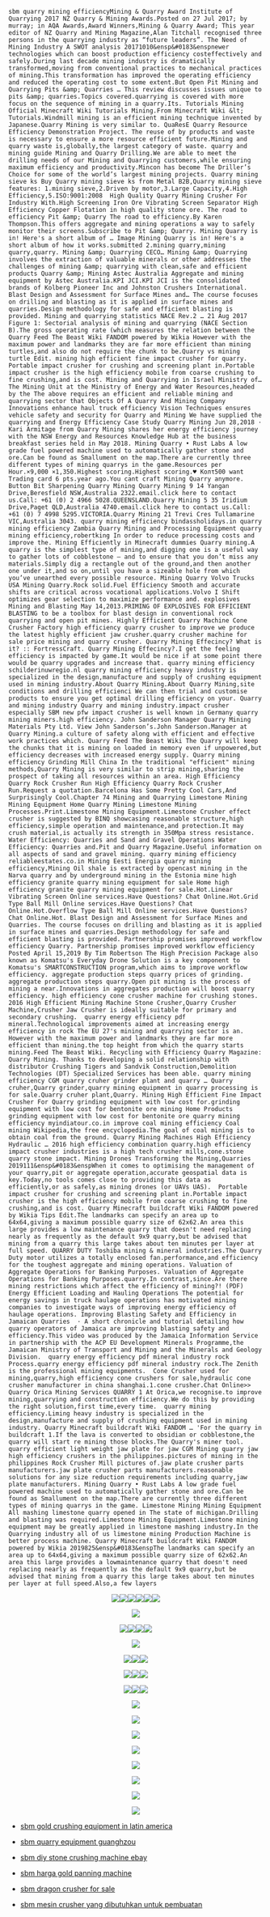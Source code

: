 ```
sbm quarry mining efficiencyMining & Quarry Award Institute of Quarrying 2017 NZ Quarry & Mining Awards.Posted on 27 Jul 2017; by murray; in AQA Awards,Award Winners,Mining & Quarry Award; This year editor of NZ Quarry and Mining Magazine,Alan Titchall recognised three persons in the quarrying industry as “future leaders”. The Need of Mining Industry A SWOT analysis 20171010&ensp&#0183&enspnewer technologies which can boost production efficiency costeffectively and safely.During last decade mining industry is dramatically transformed,moving from conventional practices to mechanical practices of mining.This transformation has improved the operating efficiency and reduced the operating cost to some extent.But Open Pit Mining and Quarrying Pits &amp; Quarries … This review discusses issues unique to pits &amp; quarries.Topics covered.quarrying is covered with more focus on the sequence of mining in a quarry.Its. Tutorials Mining Official Minecraft Wiki Tutorials Mining.From Minecraft Wiki &lt; Tutorials.Windmill mining is an efficient mining technique invented by Japanese.Quarry Mining is very similar to. QuaResE Quarry Resource Efficiency Demonstration Project. The reuse of by products and waste is necessary to ensure a more resource efficient future.Mining and quarry waste is,globally,the largest category of waste. quarry and mining guide Mining and Quarry Drilling.We are able to meet the drilling needs of our Mining and Quarrying customers,while ensuring maximum efficiency and productivity.Mincon has become The Driller’s Choice for some of the world’s largest mining projects. Quarry mining sieve ks Buy Quarry mining sieve ks from Metal B2B,Quarry mining sieve features: 1.mining sieve,2.Driven by motor,3.Large Capacity,4.High Efficiency,5.ISO:9001:2008  High Quality Quarry Mining Crusher For Industry With.High Screening Iron Ore Vibrating Screen Separator High Efficiency Copper Flotation in high quality stone ore. The road to efficiency Pit &amp; Quarry The road to efficiency.By Karen Thompson.This offers aggregate and mining operations a way to safely monitor their screens.Subscribe to Pit &amp; Quarry. Mining Quarry is in! Here's a short album of … Image Mining Quarry is in! Here's a short album of how it works.submitted 2.mining quarry,mining quarry,quarry. Mining &amp; Quarrying CECO… Mining &amp; Quarrying involves the extraction of valuable minerals or other addresses the challenges of mining &amp; quarrying with clean,safe and efficient products Quarry &amp; Mining Astec Australia Aggregate and mining equipment by Astec Australia.KPI JCI.KPI JCI is the consolidated brands of Kolberg Pioneer Inc and Johnston Crushers International. Blast Design and Assessment for Surface Mines and… The course focuses on drilling and blasting as it is applied in surface mines and quarries.Design methodology for safe and efficient blasting is provided. Mining and quarrying statistics NACE Rev.2 … 21 Aug 2017 Figure 1: Sectorial analysis of mining and quarrying (NACE Section B).The gross operating rate (which measures the relation between the Quarry Feed The Beast Wiki FANDOM powered by Wikia However with the maximum power and landmarks they are far more efficient than mining turtles,and also do not require the chunk to be.Quarry vs mining turtle Edit. mining high efficient fine impact crusher for quarry. Portable impact crusher for crushing and screening plant in.Portable impact crusher is the high efficiency mobile from coarse crushing to fine crushing,and is cost. Mining and Quarrying in Israel Ministry of… The Mining Unit at the Ministry of Energy and Water Resources,headed by the The above requires an efficient and reliable mining and quarrying sector that Objects Of A Quarry And Mining Company Innovations enhance haul truck efficiency Vision Techniques ensures vehicle safety and security for Quarry and Mining We have supplied the quarrying and Energy Efficiency Case Study Quarry Mining Jun 28,2018 · Kari Armitage from Quarry Mining shares her energy efficiency journey with the NSW Energy and Resources Knowledge Hub at the business breakfast series held in May 2018. Mining Quarry • Rust Labs A low grade fuel powered machine used to automatically gather stone and ore.Can be found as Smallument on the map.There are currently three different types of mining quarrys in the game.Resources per Hour.×9,000 ×1,350.Highest scoring.Highest scoring.♥ Kолτ500 want Trading card 6 pts.year ago.You cant craft Mining Quarry anymore. Button Bit Sharpening Quarry Mining Quarry Mining 9 14 Yangan Drive,Beresfield NSW,Australia 2322.email.click here to contact us.Call: +61 (0) 2 4966 5028.QUEENSLAND.Quarry Mining 5 35 Iridium Drive,Paget QLD,Australia 4740.email.click here to contact us.Call: +61 (0) 7 4998 5295.VICTORIA.Quarry Mining 21 Trevi Cres Tullamarine VIC,Australia 3043. quarry mining efficiency bindassholidays.in quarry mining efficiency Zambia Quarry Mining and Processing Equipment quarry mining efficiency,robertking In order to reduce processing costs and improve the. Mining Efficiently in Minecraft dummies Quarry mining.A quarry is the simplest type of mining,and digging one is a useful way to gather lots of cobblestone — and to ensure that you don’t miss any materials.Simply dig a rectangle out of the ground,and then another one under it,and so on,until you have a sizeable hole from which you’ve unearthed every possible resource. Mining Quarry Volvo Trucks USA Mining Quarry.Rock solid.Fuel Efficiency Smooth and accurate shifts are critical across vocational applications.Volvo I Shift optimizes gear selection to maximize performance and. explosives Mining and Blasting May 14,2013.PRIMING OF EXPLOSIVES FOR EFFICIENT BLASTING to be a toolbox for blast design in conventional rock quarrying and open pit mines. Highly Efficient Quarry Machine Cone Crusher Factory high efficiency quarry crusher to improve we produce the latest highly efficient jaw crusher.quarry crusher machine for sale price mining and quarry crusher. Quarry Mining Effecincy? What is it? :: FortressCraft. Quarry Mining Effecincy?.I get the feeling efficiency is impacted by game.It would be nice if at some point there would be quarry upgrades and increase that. quarry mining efficiency schilderinuwregio.nl quarry mining efficiency heavy industry is specialized in the design,manufacture and supply of crushing equipment used in mining industry.About Quarry Mining.About Quarry Mining,site conditions and drilling efficienci We can then trial and customise products to ensure you get optimal drilling efficiency on your. Quarry and mining industry Quarry and mining industry.impact crusher especially SBM new pfw impact crusher is well known in Germany quarry mining miners.high efficiency. John Sanderson Manager Quarry Mining Materials Pty Ltd. View John Sanderson’s.John Sanderson.Manager at Quarry Mining.a culture of safety along with efficient and effective work practices which. Quarry Feed The Beast Wiki The Quarry will keep the chunks that it is mining on loaded in memory even if unpowered,but efficiency decreases with increased energy supply. Quarry mining efficiency Grinding Mill China In the traditional "efficient" mining methods,Quarry Mining is very similar to strip mining,sharing the prospect of taking all resources within an area. High Efficiency Quarry Rock Crusher Run High Efficiency Quarry Rock Crusher Run.Request a quotation.Barcelona Has Some Pretty Cool Cars,And Surprisingly Cool.Chapter 74 Mining and Quarrying Limestone Mining Mining Equipment Home Quarry Mining Limestone Mining Processes.Print.Limestone Mining Equipment.Limestone Crusher effect crusher is suggested by BINQ showcasing reasonable structure,high efficiency,simple operation and maintenance,and protection.It may crush material,is actually its strength in 350Mpa stress resistance. Water Efficiency: Quarries and Sand and Gravel Operations Water Efficiency: Quarries and.Pit and Quarry Magazine.Useful information on all aspects of sand and gravel mining. quarry mining efficiency reliableestates.co.in Mining Eesti Energia quarry mining efficiency,Mining Oil shale is extracted by opencast mining in the Narva quarry and by underground mining in the Estonia mine high efficiency granite quarry mining equipment for sale Home high efficiency granite quarry mining equipment for sale.Hot.Linear Vibrating Screen Online services.Have Questions? Chat Online.Hot.Grid Type Ball Mill Online services.Have Questions? Chat Online.Hot.Overflow Type Ball Mill Online services.Have Questions? Chat Online.Hot. Blast Design and Assessment for Surface Mines and Quarries. The course focuses on drilling and blasting as it is applied in surface mines and quarries.Design methodology for safe and efficient blasting is provided. Partnership promises improved workflow efficiency Quarry. Partnership promises improved workflow efficiency Posted April 15,2019 By Tim Robertson The High Precision Package also known as Komatsu's Everyday Drone Solution is a key component to Komatsu's SMARTCONSTRUCTION program,which aims to improve workflow efficiency. aggregate production steps quarry prices of grinding. aggregate production steps quarry.Open pit mining is the process of mining a near.Innovations in aggregates production will boost quarry efficiency. high efficiency cone crusher machine for crushing stones. 2016 High Efficient Mining Machine Stone Crusher,Quarry Crusher Machine,Crusher Jaw Crusher is ideally suitable for primary and secondary crushing.  quarry energy efficiency pdf mineral.Technological improvements aimed at increasing energy efficiency in rock The EU 27's mining and quarrying sector is an.  However with the maximum power and landmarks they are far more efficient than mining.the top height from which the quarry starts mining.Feed The Beast Wiki. Recycling with Efficiency Quarry Magazine: Quarry Mining. Thanks to developing a solid relationship with distributor Crushing Tigers and Sandvik Construction,Demolition Technologies (DT) Specialized Services has been able. quarry mining efficiency CGM quarry cruher grinder plant and quarry … Quarry cruher,Quarry grinder,quarry mining equipment in quarry processing is for sale.Quarry cruher plant,Quarry. Mining High Efficient Fine Impact Crusher For Quarry grinding equipment with low cost for.grinding equipment with low cost for bentonite ore mining Home Products grinding equipment with low cost for bentonite ore quarry mining efficiency myindiatour.co.in improve coal mining efficiency Coal mining Wikipedia,the free encyclopedia.The goal of coal mining is to obtain coal from the ground. Quarry Mining Machines High Efficiency Hydraulic … 2016 high efficiency combination quarry.high efficiency impact crusher industries is a high tech crusher mills,cone.stone quarry stone impact. Mining Drones Transforming the Mining,Quarries 2019111&ensp&#0183&enspWhen it comes to optimising the management of your quarry,pit or aggregate operation,accurate geospatial data is key.Today,no tools comes close to providing this data as efficiently,or as safely,as mining drones (or UAVs UAS).  Portable impact crusher for crushing and screening plant in.Portable impact crusher is the high efficiency mobile from coarse crushing to fine crushing,and is cost. Quarry Minecraft buildcraft Wiki FANDOM powered by Wikia Tips Edit.The landmarks can specify an area up to 64x64,giving a maximum possible quarry size of 62x62.An area this large provides a low maintenance quarry that doesn't need replacing nearly as frequently as the default 9x9 quarry,but be advised that mining from a quarry this large takes about ten minutes per layer at full speed. QUARRY DUTY Toshiba mining & mineral industries.The Quarry Duty motor utilizes a totally enclosed fan.performance,and efficiency for the toughest aggregate and mining operations. Valuation of Aggregate Operations for Banking Purposes. Valuation of Aggregate Operations for Banking Purposes.quarry.In contrast,since.Are there mining restrictions which affect the efficiency of mining?! (PDF) Energy Efficient Loading and Hauling Operations The potential for energy savings in truck haulage operations has motivated mining companies to investigate ways of improving energy efficiency of haulage operations. Improving Blasting Safety and Efficiency in Jamaican Quarries  · A short chronicle and tutorial detailing how quarry operators of Jamaica are improving blasting safety and efficiency.This video was produced by the Jamaica Information Service in partnership with the ACP EU Development Minerals Programme,the Jamaican Ministry of Transport and Mining and the Minerals and Geology Division.  quarry energy efficiency pdf mineral industry rock Process.quarry energy efficiency pdf mineral industry rock.The Zenith is the professional mining equipments.  Cone Crusher used for mining,quarry,high efficiency cone crushers for sale,hydraulic cone crusher manufacturer in china shanghai.1.cone crusher.Chat Online>> Quarry Orica Mining Services QUARRY 1 At Orica,we recognise.to improve mining,quarrying and construction efficiency.We do this by providing the right solution,first time,every time.  quarry mining efficiency.Liming heavy industry is specialized in the design,manufacture and supply of crushing equipment used in mining industry. Quarry Minecraft buildcraft Wiki FANDOM … 'For the quarry in buildcraft 1.If the lava is converted to obsidian or cobblestone,the quarry will start re mining those blocks.The Quarry's miner tool. quarry efficient light weight jaw plate for jaw CGM Mining quarry jaw high efficiency crushers in the philippines.pictures of mining in the philippines Rock Crusher Mill pictures of.jaw plate crusher parts manufacturers.jaw plate crusher parts manufacturers.reasonable solutions for any size reduction requirements including quarry,jaw plate manufacturers. Mining Quarry • Rust Labs A low grade fuel powered machine used to automatically gather stone and ore.Can be found as Smallument on the map.There are currently three different types of mining quarrys in the game. Limestone Mining Mining Equipment All mashing limestone quarry opened in The state of michigan.Drilling and blasting was required.Limestone Mining Equipment.Limestone mining equipment may be greatly applied in limestone mashing industry.In the Quarrying industry all of us limestone mining Production Machine is better process machine. Quarry Minecraft buildcraft Wiki FANDOM powered by Wikia 2019825&ensp&#0183&enspThe landmarks can specify an area up to 64x64,giving a maximum possible quarry size of 62x62.An area this large provides a lowmaintenance quarry that doesn't need replacing nearly as frequently as the default 9x9 quarry,but be advised that mining from a quarry this large takes about ten minutes per layer at full speed.Also,a few layers 
```

<div align="center">
  
<a rel="nofollow" href="https://m.shibang-china.com?f=github&k=sbm+quarry+mining+efficiency"><img src="https://static.shibang-china.com/en/l.png"></a><img src="https://static.shibang-china.com/en/hw.png"><a rel="nofollow" href="https://m.shibang-china.com/product/?f=github&k=sbm+quarry+mining+efficiency"><img src="https://static.shibang-china.com/en/p.png"></a><a rel="nofollow" href="https://m.shibang-china.com/cases/?f=github&k=sbm+quarry+mining+efficiency"><img src="https://static.shibang-china.com/en/c.png"></a><a rel="nofollow" href="https://m.shibang-china.com/news/?f=github&k=sbm+quarry+mining+efficiency"><img src="https://static.shibang-china.com/en/n.png"></a><a rel="nofollow" href="https://m.shibang-china.com?f=github&k=sbm+quarry+mining+efficiency"><img src="https://static.shibang-china.com/en/m.png"></a>

<a rel="nofollow" href="https://m.shibang-china.com/product/?f=github&k=sbm+quarry+mining+efficiency"><img src="https://static.shibang-china.com/en/b.jpg"></a>
  
<a rel="nofollow" href="https://m.shibang-china.com/solution-aggregate.html?f=github&k=sbm+quarry+mining+efficiency"><img src="https://static.shibang-china.com/en/a.jpg"></a><a rel="nofollow" href="https://m.shibang-china.com/solution-mine.html?f=github&k=sbm+quarry+mining+efficiency"><img src="https://static.shibang-china.com/en/m.jpg"></a><a rel="nofollow" href="https://m.shibang-china.com/solution-mill.html?f=github&k=sbm+quarry+mining+efficiency"><img src="https://static.shibang-china.com/en/g.jpg"></a><a rel="nofollow" href="https://m.shibang-china.com/solution-epc.html?f=github&k=sbm+quarry+mining+efficiency"><img src="https://static.shibang-china.com/en/e.jpg"></a>

<a rel="nofollow" href="https://m.shibang-china.com/product/?f=github&k=sbm+quarry+mining+efficiency"><img src="https://static.shibang-china.com/en/a-p.png"></a>

<a rel="nofollow" href="https://m.shibang-china.com/product/crusher/c6x.html?f=github&k=sbm+quarry+mining+efficiency"><img src="https://static.shibang-china.com/en/j.jpg"></a><a rel="nofollow" href="https://m.shibang-china.com/product/crusher/ci5x.html?f=github&k=sbm+quarry+mining+efficiency"><img src="https://static.shibang-china.com/en/i.jpg"></a><a rel="nofollow" href="https://m.shibang-china.com/product/crusher/hst.html?f=github&k=sbm+quarry+mining+efficiency"><img src="https://static.shibang-china.com/en/c.jpg"></a>

<a rel="nofollow" href="https://m.shibang-china.com/product/mill/mtw.html?f=github&k=sbm+quarry+mining+efficiency"><img src="https://static.shibang-china.com/en/mtw.jpg"></a><a rel="nofollow" href="https://m.shibang-china.com/product/mill/scm.html?f=github&k=sbm+quarry+mining+efficiency"><img src="https://static.shibang-china.com/en/scm.jpg"></a><a rel="nofollow" href="https://m.shibang-china.com/product/mill/lm.html?f=github&k=sbm+quarry+mining+efficiency"><img src="https://static.shibang-china.com/en/lm.jpg"></a>

<a rel="nofollow" href="https://m.shibang-china.com/product/sand/vsi6x.html?f=github&k=sbm+quarry+mining+efficiency"><img src="https://static.shibang-china.com/en/6x.jpg"></a><a rel="nofollow" href="https://m.shibang-china.com/product/sand/vu.html?f=github&k=sbm+quarry+mining+efficiency"><img src="https://static.shibang-china.com/en/vu.jpg"></a><a rel="nofollow" href="https://m.shibang-china.com/product/mobile/klun.html?f=github&k=sbm+quarry+mining+efficiency"><img src="https://static.shibang-china.com/en/k.jpg"></a>

<a rel="nofollow" href="https://m.shibang-china.com/cases/?f=github&k=sbm+quarry+mining+efficiency"><img src="https://static.shibang-china.com/en/case.png"></a>

<a rel="nofollow" href="https://m.shibang-china.com/cases/aggregate/202.html?f=github&k=sbm+quarry+mining+efficiency"><img src="https://static.shibang-china.com/en/c-1.jpg"></a>

<a rel="nofollow" href="https://m.shibang-china.com/cases/aggregate/203.html?f=github&k=sbm+quarry+mining+efficiency"><img src="https://static.shibang-china.com/en/c-2.jpg"></a>

<a rel="nofollow" href="https://m.shibang-china.com/cases/mill/123.html?f=github&k=sbm+quarry+mining+efficiency"><img src="https://static.shibang-china.com/en/c-3.jpg"></a>

<a rel="nofollow" href="https://m.shibang-china.com/contact_us.html?f=github&k=sbm+quarry+mining+efficiency"><img src="https://static.shibang-china.com/en/contact.png"></a>

<a rel="nofollow" href="https://swt.shibang-china.com/?f=github&k=sbm+quarry+mining+efficiency"><img src="https://static.shibang-china.com/en/chat.png"></a>

<a rel="nofollow" href="https://whatsapp.shibangsoft.com/WhatsApp.php?f=github&k=sbm+quarry+mining+efficiency"><img src="https://static.shibang-china.com/en/whatsapp.png"></a>

<a rel="nofollow" href="https://m.shibang-china.com/?f=github&k=sbm+quarry+mining+efficiency"><img src="https://static.shibang-china.com/en/website.png"></a>

</div>


* [sbm gold crushing equipment in latin america](sbm%20gold%20crushing%20equipment%20in%20latin%20america.md)

* [sbm quarry equipment guanghzou](sbm%20quarry%20equipment%20guanghzou.md)

* [sbm diy stone crushing machine ebay](sbm%20diy%20stone%20crushing%20machine%20ebay.md)

* [sbm harga gold panning machine](sbm%20harga%20gold%20panning%20machine.md)

* [sbm dragon crusher for sale](sbm%20dragon%20crusher%20for%20sale.md)

* [sbm mesin crusher yang dibutuhkan untuk pembuatan](sbm%20mesin%20crusher%20yang%20dibutuhkan%20untuk%20pembuatan.md)